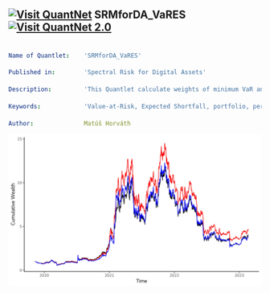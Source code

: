 ## [<img src="https://github.com/QuantLet/Styleguide-and-FAQ/blob/master/pictures/qloqo.png" alt="Visit QuantNet">](http://quantlet.de/) **SRMforDA_VaRES** [<img src="https://github.com/QuantLet/Styleguide-and-FAQ/blob/master/pictures/QN2.png" width="60" alt="Visit QuantNet 2.0">](http://quantlet.de/)

```yaml

Name of Quantlet:    'SRMforDA_VaRES'

Published in:        'Spectral Risk for Digital Assets'

Description:         'This Quantlet calculate weights of minimum VaR and ES porfolio and performance statistics'

Keywords:            'Value-at-Risk, Expected Shortfall, portfolio, performance, Turnover, Target Turnover, Cumulative wealth, SD, Sharpe ratio, Calmar Ratio'

Author:              Matúš Horváth

```

![Picture1](Output/ES_CR_30d.jpg)

